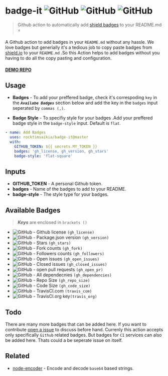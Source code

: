 # badge-it ![GitHub](<https://img.shields.io/github/license/RocktimSaikia/badge-it?style=flat-square>) ![GitHub](<https://img.shields.io/github/package-json/v/RocktimSaikia/badge-it?style=flat-square>) ![GitHub](<https://img.shields.io/github/stars/RocktimSaikia/badge-it?style=flat-square>)

> Github action to automatically add [shield badges](<https://shields.io/>) to your README.md :zap:

A Github action to add badges in your `README.md` without any hassle. We love badges but generially it's a tedious job to copy paste badges from [shield.io](<https://shields.io/>) to your `README.md` .So this Action helps to add badges without you having to do all the copy pasting and configuration.

#### [DEMO REPO](<https://github.com/RocktimSaikia/badge-it-demo>)

## Usage

- **Badges** - To add your preffered badge, check it's correspoding `key` in the ***`Availabe Badges`*** section below and add the key in the `badges` input seperated by `commas (,)`.

- **Badge Style** - To specifiy style for your badges .Add your preffered badge style in the `badge-style` input. Default is `flat`.

```yml
- name: Add Badges
  uses: rocktimsaikia/badge-it@master
  with:
    GITHUB_TOKEN: ${{ secrets.MY_TOKEN }}
    badges: 'gh_license, gh_version, gh_stars'
    badge-style: 'flat-square'
```

## Inputs

- **GITHUB\_TOKEN** - A personal Github token.
- **badges** - Name of the badges to add to your README.
- **badge-style** - The style type for your badges.

<!-- -->

## Available Badges

> ***Keys*** are enclosed in `brackets ()`

* ![GitHub](https://img.shields.io/github/license/RocktimSaikia/badge-it) - Github license `(gh_license)`
* ![GitHub](https://img.shields.io/github/package-json/v/rocktimsaikia/badge-it) - Package.json version `(gh_version)`
* ![GitHub](https://img.shields.io/github/stars/RocktimSaikia/badge-it) - Stars `(gh_stars)`
* ![GitHub](https://img.shields.io/github/forks/RocktimSaikia/badge-it?label=Fork) - Fork counts `(gh_fork)`
* ![GitHub](https://img.shields.io/github/followers/RocktimSaikia?label=Followers) - Followers counts `(gh_followers)`
* ![GitHub](https://img.shields.io/github/issues-raw/RocktimSaikia/badge-it) - Open issues `(gh_open_issues)`
* ![GitHub](https://img.shields.io/github/issues-closed-raw/RocktimSaikia/badge-it) - Closed issues `(gh_closed_issues)`
* ![GitHub](https://img.shields.io/github/issues-pr/RocktimSaikia/badge-it) - open pull requests `(gh_open_pr)`
* ![GitHub](https://img.shields.io/david/RocktimSaikia/badge-it) - All dependecnies `(gh_dependencies)`
* ![GitHub](https://img.shields.io/github/repo-size/RocktimSaikia/badge-it) - Repo Size `(gh_repo_size)`
* ![GitHub](https://img.shields.io/github/languages/code-size/RocktimSaikia/badge-it) - Code Size `(gh_code_size)`
* ![GitHub](https://travis-ci.com/RocktimSaikia/badge-it.svg?branch=master) - TravisCI.com `(travis_com)`
* ![GitHub](https://travis-ci.org/RocktimSaikia/badge-it.svg?branch=master) - TravisCI.org key`(travis_org)`
<!-- -->

## Todo

There are many more badges that can be added here. If you want to contribute [open a issue](https://github.com/RocktimSaikia/badge-it/issues/new) to discuss before hand. Currenly this action accepts only specifically `Github` related badges. But badges for `CI` services can also be added here. Thats could a be seperate issue on itself.

## Related

- [node-encoder](<https://github.com/rocktimsaikia/node-encoder>) - Encode and decode `base64` based strings.

<!-- -->

